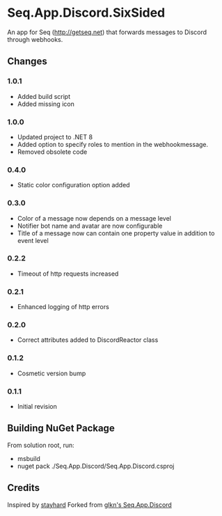 # Seq.App.Discord.SixSided

An app for Seq (http://getseq.net) that forwards messages to Discord through webhooks.

## Changes

### 1.0.1

- Added build script
- Added missing icon

### 1.0.0

- Updated project to .NET 8
- Added option to specify roles to mention in the webhookmessage.
- Removed obsolete code

### 0.4.0

- Static color configuration option added

### 0.3.0

- Color of a message now depends on a message level
- Notifier bot name and avatar are now configurable
- Title of a message now can contain one property value in addition to event level

### 0.2.2

- Timeout of http requests increased

### 0.2.1

- Enhanced logging of http errors

### 0.2.0

- Correct attributes added to DiscordReactor class

### 0.1.2

- Cosmetic version bump

### 0.1.1

- Initial revision

## Building NuGet Package

From solution root, run:

- msbuild
- nuget pack ./Seq.App.Discord/Seq.App.Discord.csproj

## Credits

Inspired by [stayhard](https://github.com/stayhard/Seq.App.HipChat)
Forked from [glkn's Seq.App.Discord](https://github.com/glkn/Seq.App.Discord)